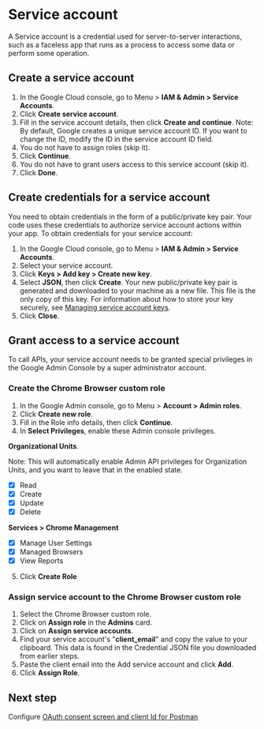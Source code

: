 # Service account
A Service account is a credential used for server-to-server interactions, such as a faceless app that runs as a process to access some data or perform some operation.

## Create a service account
1. In the Google Cloud console, go to Menu > **IAM & Admin > Service Accounts**.
2. Click **Create service account**.
3. Fill in the service account details, then click **Create and continue**. Note: By default, Google creates a unique service account ID. If you want to change the ID, modify the ID in the service account ID field.
4. You do not have to assign roles (skip it).
5. Click **Continue**.
6. You do not have to grant users access to this service account (skip it).
7. Click **Done**.

## Create credentials for a service account
You need to obtain credentials in the form of a public/private key pair. Your code uses these credentials to authorize service account actions within your app.
To obtain credentials for your service account:
1. In the Google Cloud console, go to Menu > **IAM & Admin > Service Accounts**.
2. Select your service account.
3. Click **Keys > Add key > Create new key**.
4. Select **JSON**, then click **Create**. Your new public/private key pair is generated and downloaded to your machine as a new file. This file is the only copy of this key. For information about how to store your key securely, see [Managing service account keys](https://cloud.google.com/iam/docs/best-practices-for-managing-service-account-keys).
5. Click **Close**.

## Grant access to a service account
To call APIs, your service account needs to be granted special privileges in the Google Admin Console by a super administrator account.

### Create the Chrome Browser custom role
1. In the Google Admin console, go to Menu > **Account > Admin roles**.
2. Click **Create new role**.
3. Fill in the Role info details, then click **Continue**.
4. In **Select Privileges**, enable these Admin console privileges. 

**Organizational Units**. 

Note: This will automatically enable Admin API privileges for Organization Units, and you want to leave that in the enabled state.
- [x] Read
- [x] Create
- [x] Update
- [x] Delete

**Services > Chrome Management**
- [x] Manage User Settings
- [x] Managed Browsers
- [x] View Reports

5. Click **Create Role**

### Assign service account to the Chrome Browser custom role
1. Select the Chrome Browser custom role.
2. Click on **Assign role** in the **Admins** card.
3. Click on **Assign service accounts**.
4. Find your service account's "**client_email**" and copy the value to your clipboard. This data is found in the Credential JSON file you downloaded from earlier steps.
5. Paste the client email into the Add service account and click **Add**.
6. Click **Assign Role**.

## Next step
Configure [OAuth consent screen and client Id for Postman](https://github.com/google/ChromeBrowserEnterprise/blob/main/postman/README.md)
